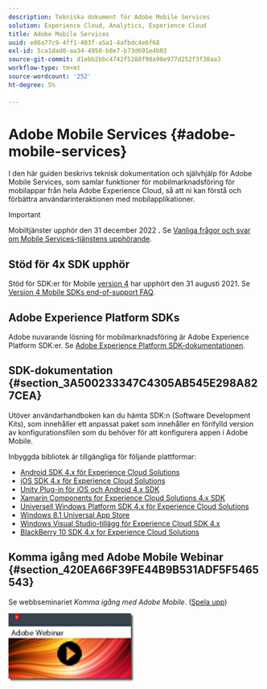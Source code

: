 ```yaml
---
description: Tekniska dokument för Adobe Mobile Services
solution: Experience Cloud, Analytics, Experience Cloud
title: Adobe Mobile Services
uuid: e86a77c9-4ff1-403f-a5a1-4afbdc4e6f68
exl-id: 5ca1dad0-aa34-4950-b8e7-b73d691e4b03
source-git-commit: d1ebb2bbc4742f5288f90a90e977d252f3f30aa3
workflow-type: tm+mt
source-wordcount: '252'
ht-degree: 5%

---
```


# Adobe Mobile Services {#adobe-mobile-services}

I den här guiden beskrivs teknisk dokumentation och självhjälp för Adobe Mobile Services, som samlar funktioner för mobilmarknadsföring för mobilappar från hela Adobe Experience Cloud, så att ni kan förstå och förbättra användarinteraktionen med mobilapplikationer.

>[!IMPORTANT]
>
>Mobiltjänster upphör den 31 december 2022 **.** Se [Vanliga frågor och svar om Mobile Services-tjänstens upphörande](eol.md).

## Stöd för 4x SDK upphör

Stöd för SDK:er för Mobile [version 4](https://github.com/Adobe-Marketing-Cloud/mobile-services) har upphört den 31 augusti 2021. Se [Version 4 Mobile SDKs end-of-support FAQ](https://aep-sdks.gitbook.io/docs/version-4-sdk-end-of-support-faq).

## Adobe Experience Platform SDKs

Adobe nuvarande lösning för mobilmarknadsföring är Adobe Experience Platform SDK:er. Se [Adobe Experience Platform SDK-dokumentationen](https://aep-sdks.gitbook.io/docs/).

## SDK-dokumentation {#section_3A500233347C4305AB545E298A827CEA}

Utöver användarhandboken kan du hämta SDK:n (Software Development Kits), som innehåller ett anpassat paket som innehåller en förifylld version av konfigurationsfilen som du behöver för att konfigurera appen i Adobe Mobile.

Inbyggda bibliotek är tillgängliga för följande plattformar:

* [Android SDK 4.x för Experience Cloud Solutions](/help/android/overview.md)
* [iOS SDK 4.x för Experience Cloud Solutions](/help/ios/overview.md)
* [Unity Plug-in för iOS och Android 4.x SDK](/help/unity/get-started.md)
* [Xamarin Components for Experience Cloud Solutions 4.x SDK](/help/xamarin/get-started.md)
* [Universell Windows Platform SDK 4.x för Experience Cloud Solutions](/help/universal-windows/overview.md)
* [Windows 8.1 Universal App Store](/help/windows-appstore/overview.md)
* [Windows Visual Studio-tillägg för Experience Cloud SDK 4.x](/help/windows-appstore/extensions/win-vse-4x.md)
* [BlackBerry 10 SDK 4.x for Experience Cloud Solutions](/help/blackberry/overview.md)

## Komma igång med Adobe Mobile Webinar {#section_420EA66F39FE44B9B531ADF5F5465543}

Se webbseminariet *Komma igång med Adobe Mobile*. ([Spela upp](https://adobe.ly/PsxCFn))

[![Länka bild](assets/webinar.png)](https://adobe.ly/PsxCFn)
